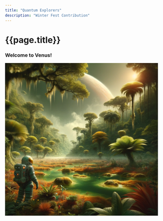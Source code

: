 ```yaml
---
title: "Quantum Explorers"
description: "Winter Fest Contribution"
---
```


# {{page.title}}

<h3 class="w3-text-teal">Welcome to Venus!</h3>

<div class="w3-display-container"> 
  
  ![A depiction of Venus reimagined with a tropical climate, featuring lush, swampy jungles. The landscape is vibrant with dense vegetation, under a poisonous atmosphere.](/assets/img/Venus.png "Venus reimagined with a tropical climate, featuring lush, swampy jungles under a poisonous atmosphere") 

</div>



